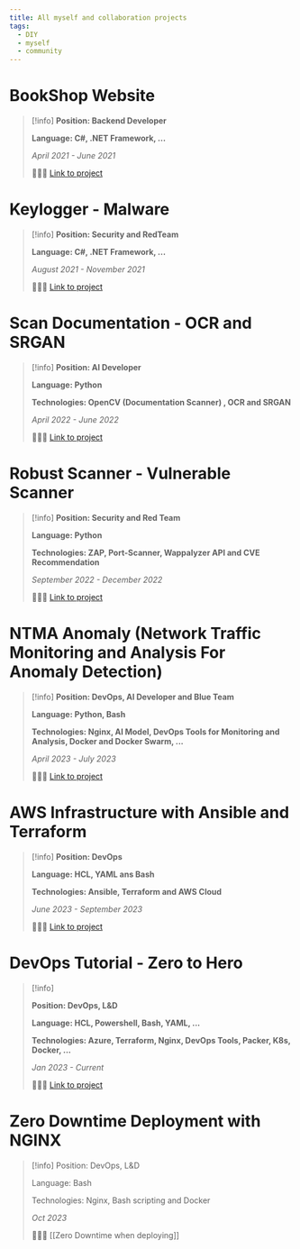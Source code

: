 ```yaml
---
title: All myself and collaboration projects
tags:
  - DIY
  - myself
  - community
---
```

# BookShop Website

>[!info]
> **Position: Backend Developer**
> 
> **Language: C#, .NET Framework, ...**
> 
> *April 2021 - June 2021*
> 
> 🔗🔗🔗 [Link to project](https://github.com/Xeus-Territory/website_bookstore)

# Keylogger - Malware

>[!info]
>**Position: Security and RedTeam**
>
>**Language: C#, .NET Framework, ...**
>
>*August 2021 - November 2021*
>
>🔗🔗🔗 [Link to project](https://github.com/Xeus-Territory/keylogger_tool)

# Scan Documentation - OCR and SRGAN

>[!info]
>**Position: AI Developer**
>
>**Language: Python**
>
>**Technologies: OpenCV (Documentation Scanner) , OCR and SRGAN**
>
>*April 2022 - June 2022*
>
>🔗🔗🔗 [Link to project](https://github.com/Xeus-Territory/scan_documents)

# Robust Scanner - Vulnerable Scanner

>[!info]
>**Position: Security and Red Team**
>
>**Language: Python**
>
>**Technologies: ZAP, Port-Scanner, Wappalyzer API and CVE Recommendation**
>
>*September 2022 - December 2022*
>
>🔗🔗🔗 [Link to project](https://github.com/Xeus-Territory/robust_scanner)

# NTMA Anomaly (Network Traffic Monitoring and Analysis For Anomaly Detection)

>[!info]
> **Position: DevOps, AI Developer and Blue Team**
> 
> **Language: Python, Bash**
> 
> **Technologies: Nginx, AI Model, DevOps Tools for Monitoring and Analysis, Docker and Docker Swarm, ...**
> 
> *April 2023 - July 2023*
> 
> 🔗🔗🔗 [Link to project](https://github.com/Xeus-Territory/ntma_anomaly)

# AWS Infrastructure with Ansible and Terraform

>[!info]
>**Position: DevOps**
>
>**Language: HCL, YAML ans Bash**
>
>**Technologies: Ansible, Terraform and AWS Cloud**
>
>*June 2023 - September 2023*
>
>🔗🔗🔗 [Link to project](https://github.com/Xeus-Territory/aws-ansible-infrastructure)

# DevOps Tutorial - Zero to Hero

>[!info]
>
>**Position: DevOps, L&D**
>
>**Language: HCL, Powershell, Bash, YAML, ...**
>
>**Technologies: Azure, Terraform, Nginx, DevOps Tools, Packer, K8s, Docker, ...**
>
>*Jan 2023 - Current*
>
>🔗🔗🔗 [Link to project](https://github.com/Xeus-Territory/devops-tutorials)

# Zero Downtime Deployment with NGINX

>[!info]
>Position: DevOps, L&D
>
>Language: Bash
>
>Technologies: Nginx, Bash scripting and Docker
>
>*Oct 2023*
>
>🔗🔗🔗 [[Zero Downtime when deploying]]
















